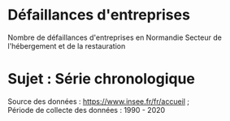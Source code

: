 # Défaillances d'entreprises
Nombre de défaillances d'entreprises en Normandie Secteur de l'hébergement et de la restauration

# Sujet : Série chronologique  

Source des données : https://www.insee.fr/fr/accueil ;  
Période de collecte des données : 1990 - 2020

